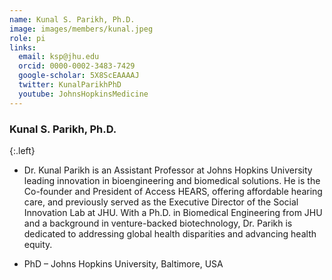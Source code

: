 ```yaml
---
name: Kunal S. Parikh, Ph.D.
image: images/members/kunal.jpeg
role: pi
links:
  email: ksp@jhu.edu
  orcid: 0000-0002-3483-7429
  google-scholar: 5X8ScEAAAAJ
  twitter: KunalParikhPhD
  youtube: JohnsHopkinsMedicine
---
```


### Kunal S. Parikh, Ph.D.
{:.left}

- Dr. Kunal Parikh is an Assistant Professor at Johns Hopkins University leading innovation in bioengineering and biomedical solutions. He is the Co-founder and President of Access HEARS, offering affordable hearing care, and previously served as the Executive Director of the Social Innovation Lab at JHU. With a Ph.D. in Biomedical Engineering from JHU and a background in venture-backed biotechnology, Dr. Parikh is dedicated to addressing global health disparities and advancing health equity.

- PhD – Johns Hopkins University, Baltimore, USA 
